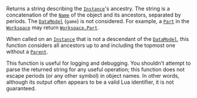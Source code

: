 Returns a string describing the [`Instance`](https://create.roblox.com/docs/reference/engine/classes/Instance)'s ancestry. The string is
a concatenation of the [`Name`](https://create.roblox.com/docs/reference/engine/classes/Instance#Name) of the object and its
ancestors, separated by periods. The [`DataModel`](https://create.roblox.com/docs/reference/engine/classes/DataModel) (`game`) is not
considered. For example, a [`Part`](https://create.roblox.com/docs/reference/engine/classes/Part) in the [`Workspace`](https://create.roblox.com/docs/reference/engine/classes/Workspace) may
return [`Workspace.Part`](https://create.roblox.com/docs/reference/engine/classes/Workspace#Part).

When called on an [`Instance`](https://create.roblox.com/docs/reference/engine/classes/Instance) that is not a descendant of the
[`DataModel`](https://create.roblox.com/docs/reference/engine/classes/DataModel), this function considers all ancestors up to and
including the topmost one without a [`Parent`](https://create.roblox.com/docs/reference/engine/classes/Instance#Parent).

This function is useful for logging and debugging. You shouldn't attempt
to parse the returned string for any useful operation; this function does
not escape periods (or any other symbol) in object names. In other words,
although its output often appears to be a valid Lua identifier, it is not
guaranteed.